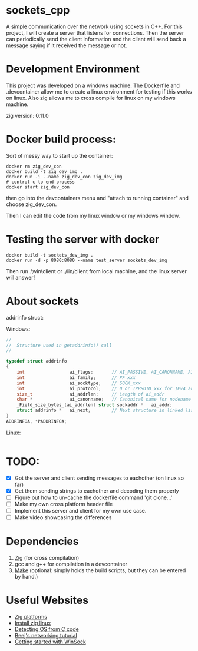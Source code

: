 # sockets_cpp
A simple communication over the network using sockets in C++. For this project, I will create a server that listens for connections. Then the server can periodically send the client information and the client will send back a message saying if it received the message or not.

# Development Environment
This project was developed on a windows machine. The Dockerfile and .devcontainer allow me to create a linux environment for testing if this works on linux. Also zig allows me to cross compile for linux on my windows machine.

zig version: 0.11.0

# Docker build process:
Sort of messy way to start up the container:
```
docker rm zig_dev_con 
docker build -t zig_dev_img .
docker run -i --name zig_dev_con zig_dev_img
# control c to end process
docker start zig_dev_con
```
then go into the devcontainers menu and "attach to running container" and choose zig_dev_con.

Then I can edit the code from my linux window or my windows window.


# Testing the server with docker
```
docker build -t sockets_dev_img .
docker run -d -p 8080:8080 --name test_server sockets_dev_img
```
Then run .\win\client or ./lin/client from local machine, and the linux server will answer!


# About sockets
addrinfo struct:

Windows:
```cpp
//
//  Structure used in getaddrinfo() call
//

typedef struct addrinfo
{
    int                 ai_flags;       // AI_PASSIVE, AI_CANONNAME, AI_NUMERICHOST
    int                 ai_family;      // PF_xxx
    int                 ai_socktype;    // SOCK_xxx
    int                 ai_protocol;    // 0 or IPPROTO_xxx for IPv4 and IPv6
    size_t              ai_addrlen;     // Length of ai_addr
    char *              ai_canonname;   // Canonical name for nodename
    _Field_size_bytes_(ai_addrlen) struct sockaddr *   ai_addr;        // Binary address
    struct addrinfo *   ai_next;        // Next structure in linked list
}
ADDRINFOA, *PADDRINFOA;
```

Linux:
```cpp

```

# TODO:
- [x] Got the server and client sending messages to eachother (on linux so far)
- [x] Get them sending strings to eachother and decoding them properly
- [ ] Figure out how to un-cache the dockerfile command 'git clone...'
- [ ] Make my own cross platform header file
- [ ] Implement this server and client for my own use case.
- [ ] Make video showcasing the differences

# Dependencies
1. [Zig](https://ziglang.org/) (for cross compilation)
2. gcc and g++ for compilation in a devcontainer
3. [Make]() (optional: simply holds the build scripts, but they can be entered by hand.)

# Useful Websites
- [Zig platforms](https://ziglang.org/download/0.11.0/release-notes.html#Support-Table)
- [Install zig linux](https://github.com/ziglang/zig/wiki/Install-Zig-from-a-Package-Manager)
- [Detecting OS from C code](https://iq.opengenus.org/detect-operating-system-in-c/)
- [Beej's networking tutorial](https://beej.us/guide/bgnet/html/split/system-calls-or-bust.html#getaddrinfoprepare-to-launch)
- [Getting started with WinSock](https://learn.microsoft.com/en-us/windows/win32/winsock/initializing-winsock)